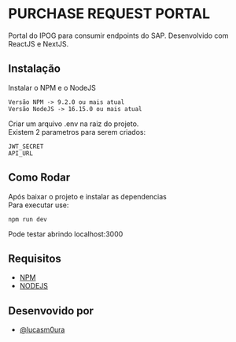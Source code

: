 # PURCHASE REQUEST PORTAL

Portal do IPOG para consumir endpoints do SAP. 
Desenvolvido com ReactJS e NextJS.

## Instalação

Instalar o NPM e o NodeJS
```
Versão NPM -> 9.2.0 ou mais atual
Versão NodeJS -> 16.15.0 ou mais atual
```
Criar um arquivo .env na raiz do projeto. \
Existem 2 parametros para serem criados:
```
JWT_SECRET
API_URL
```

## Como Rodar

Após baixar o projeto e instalar as dependencias \
Para executar use:
```
npm run dev
```
Pode testar abrindo localhost:3000

## Requisitos

 - [NPM](https://www.npmjs.com/)
 - [NODEJS](https://nodejs.org/en/)

## Desenvovido por

- [@lucasm0ura](https://www.github.com/lucasm0ura)

